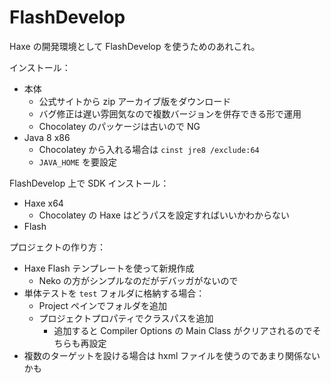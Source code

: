 # FlashDevelop
Haxe の開発環境として FlashDevelop を使うためのあれこれ。

インストール：
- 本体
    - 公式サイトから zip アーカイブ版をダウンロード
    - バグ修正は遅い雰囲気なので複数バージョンを併存できる形で運用
    - Chocolatey のパッケージは古いので NG
- Java 8 x86
    - Chocolatey から入れる場合は `cinst jre8 /exclude:64`
    - `JAVA_HOME` を要設定

FlashDevelop 上で SDK インストール：
- Haxe x64
    - Chocolatey の Haxe はどうパスを設定すればいいかわからない
- Flash

プロジェクトの作り方：
- Haxe Flash テンプレートを使って新規作成
    - Neko の方がシンプルなのだがデバッガがないので
- 単体テストを `test` フォルダに格納する場合：
    - Project ペインでフォルダを追加
    - プロジェクトプロパティでクラスパスを追加
        - 追加すると Compiler Options の Main Class がクリアされるのでそちらも再設定
- 複数のターゲットを設ける場合は hxml ファイルを使うのであまり関係ないかも